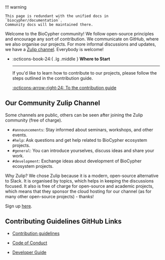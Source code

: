 !!! warning
    
    This page is redundant with the unified docs in `biocypher/documentation`.
    Community docs will be maintained there.

Welcome to the BioCypher community! We follow open-source principles and
encourage any sort of contribution. We communicate on GitHub, where we also
organise our projects. For more informal discussions and updates, we have a
[Zulip channel](https://biocypher.zulipchat.com). Everybody is welcome!

<div class="grid cards" markdown>

-   :octicons-book-24:{ .lg .middle } __Where to Start__

    ---

    If you'd like to learn how to contribute to our projects, please follow
    the steps outlined in the contribution guide.

    [:octicons-arrow-right-24: To the contribution guide](contribute.md)

</div>

## Our Community Zulip Channel

Some channels are public, others can be seen after joining the Zulip community
(free of charge).

- `#announcements`: Stay informed about seminars, workshops, and other events.
- `#help`: Ask questions and get help related to BioCypher ecosystem projects.
- `#general`: You can introduce yourselves, discuss ideas and share your work.
- `#development`: Exchange ideas about development of BioCypher ecosystem projects.

Why Zulip? We chose Zulip because it is a modern, open-source alternative to
Slack. It is organised by topics, which helps in keeping the discussions
focused. It also is free of charge for open-source and academic projects, which
means that they sponsor the cloud hosting for our channel (as for many other
open-source projects) - thanks!

Sign up [here](https://biocypher.zulipchat.com/).

## Contributing Guidelines GitHub Links

- [Contribution guidelines](https://github.com/biocypher/biocypher/blob/main/CONTRIBUTING.md)

- [Code of Conduct](https://github.com/biocypher/biocypher/blob/main/CODE_OF_CONDUCT.md)

- [Developer Guide](https://github.com/biocypher/biocypher/blob/main/DEVELOPER.md)
